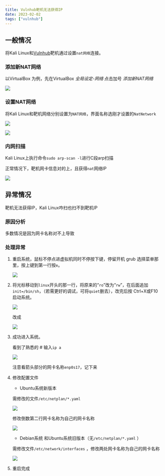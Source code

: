 ```yaml
---
title: Vulnhub靶机无法获得IP
date: 2023-02-02
tags: ["vulnhub"]
---
```


## 一般情况

将Kali Linux和[Vulnhub](https://www.vulnhub.com/)靶机通过设置`nat网络`连接。

### 添加新NAT网络

以VirtualBox 为例，先在VirtualBox *全局设定-网络*  点击加号  *添加新NAT网络*

![](https://www.guyu.pro/2022/02/02/1.webp)

### 设置NAT网络

将Kali Linux和靶机网络分别设置为`NAT网络`，界面名称选刚才设置的`NatNetwork`

![](https://www.guyu.pro/2022/02/02/3.webp)

![](https://www.guyu.pro/2022/02/02/2.webp)

### 内网扫描

Kali Linux上执行命令`sudo arp-scan -l`进行C段arp扫描

正常情况下，靶机网卡信息对的上，且获得`nat`网络IP

![](https://www.guyu.pro/2022/02/02/4.webp)

## 异常情况

靶机无法获得IP，Kali Linux咋扫也扫不到靶机IP

### 原因分析

多数情况是因为网卡名称对不上导致

### 处理异常

1. 重启系统，鼠标不停点进虚拟机同时不停按下键，停留开机 grub 选择菜单那里，按上键到第一行按`e`。

   ![](https://www.guyu.pro/2022/02/02/5.webp)

2. 将光标移动到`linux`开头的那一行，将原来的“`ro`”改为“`rw`”，在后面追加`init=/bin/sh`，（若需更好的调试，可将`quiet`删去），改完后按 Ctrl+X或F10 启动系统。

   ![](https://www.guyu.pro/2022/02/02/6.webp)

   改成

   ![](https://www.guyu.pro/2022/02/02/7.webp)

3. 成功进入系统。

   看到了熟悉的 # 输入`ip a`

   ![](https://www.guyu.pro/2022/02/02/8.webp)

   注意看箭头部分的网卡名称`enp0s17`，记下来

4. 修改配置文件

   - Ubuntu系统新版本

   需修改的文件`/etc/netplan/*.yaml` 

   ![](https://www.guyu.pro/2022/02/02/9.webp)

   修改倒数第二行网卡名称为自己的网卡名称

   ![](https://www.guyu.pro/2022/02/02/10.webp)

   - Debian系统 和Ubuntu系统旧版本（无`/etc/netplan/*.yaml` ）

   需修改文件`/etc/network/interfaces` ，修改两处网卡名称为自己的网卡名称

   ![](https://www.guyu.pro/2022/02/02/11.webp)

5. 重启完成
